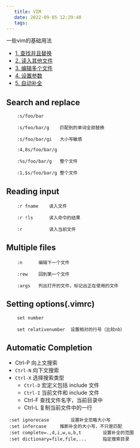 ```yaml
---
   title: VIM
   date: 2022-09-05 12:29:40
   tags:
---
```


一些vim的基础用法

<!-- more -->

- [1. 查找并且替换](#search-and-replace)  
- [2. 读入其他文件](#reading-input)  
- [3. 编辑多个文件](#multiple-files)  
- [4. 设置参数](#setting-optionsvimrc)
- [5. 自动补全](#automatic-completion)

## Search and replace
```
    :s/foo/bar    
    
    :s/foo/bar/g    匹配到的单词全部替换

    :s/foo/bar/gi   大小写敏感
    
    :4,8s/foo/bar/g
    
    :%s/foo/bar/g   整个文件
    
    :1,$s/foo/bar/g 整个文件
```

## Reading input
```
    :r fname    读入文件

    :r !ls      读入命令的结果

    :r          读入当前文件
```

## Multiple files
```
    :n      编辑下一个文件

    :rew    回到第一个文件

    :args   列出打开的文件，标记出正在使用的文件
```

## Setting options(.vimrc)
```
    set number

    set relativenumber  设置相对的行号（比较nb）

```

## Automatic Completion
- Ctrl-P	    	向上文搜索
- `Ctrl-N`			向下文搜索
- `Ctrl-X`			选择搜索类型
	- `Ctrl-D`	宏定义包括 include 文件
	- `Ctrl-I`	当前文件和 include 文件
	- Ctrl-F	查找文件名字，当前目录中
	- Ctrl-L	复制当前文件中的一行
```  
 :set ignorecase		设置补全忽略大小写
 :set infercase		推断补全的大小写，不只是匹配
 :set complete=.,d,i,w,u,b,t		设置补全的范围
 :set dictionary=file,file,...	    指定搜索目录
```
